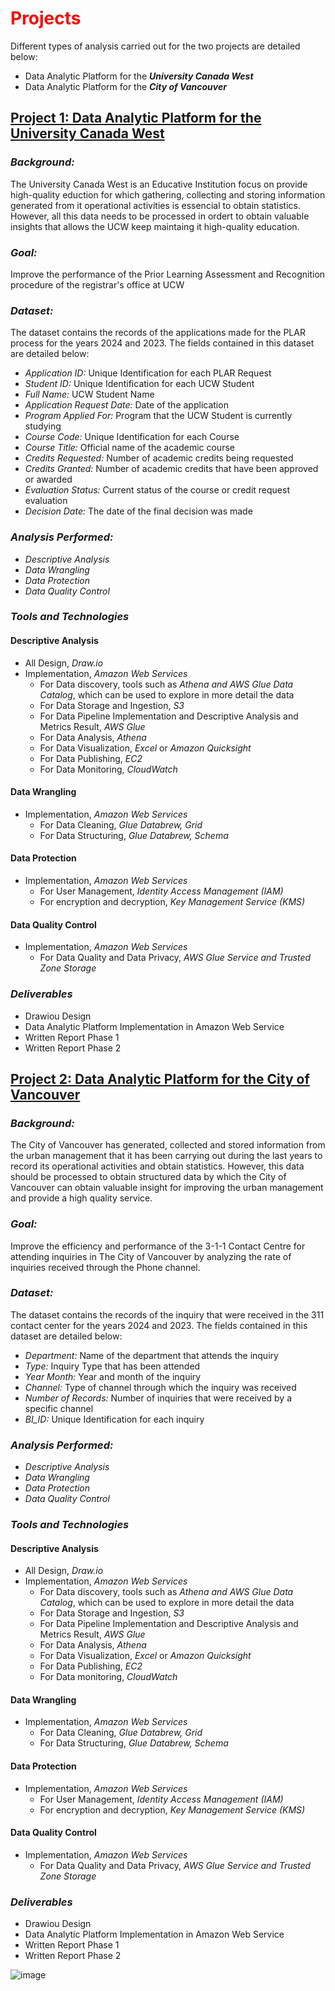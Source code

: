# <font color="red">Projects</font>

Different types of analysis carried out for the two projects are detailed below:
- Data Analytic Platform for the ***University Canada West***
- Data Analytic Platform for the ***City of Vancouver***
 
## [Project 1: Data Analytic Platform for the University Canada West](University_Canada_West/README.md)

### *Background:*
The University Canada West is an Educative Institution focus on provide high-quality eduction for which gathering, collecting and storing information generated from it operational activities is essencial to obtain statistics. However, all this data needs to be processed in ordert to obtain valuable insights that allows the UCW keep maintaing it high-quality education.

### *Goal:*
Improve the performance of the Prior Learning Assessment and Recognition procedure of the registrar's office at UCW

### *Dataset:*
The dataset contains the records of the applications made for the PLAR process for the years 2024 and 2023. The fields contained in this dataset are detailed below:

- *Application ID:* Unique Identification for each PLAR Request
- *Student ID:* Unique Identification for each UCW Student
- *Full Name:* UCW Student Name
- *Application Request Date:* Date of the application
- *Program Applied For:* Program that the UCW Student is currently studying
- *Course Code:* Unique Identification for each Course
- *Course Title:* Official name of the academic course
- *Credits Requested:* Number of academic credits being requested
- *Credits Granted:* Number of academic credits that have been approved or awarded
- *Evaluation Status:* Current status of the course or credit request evaluation
- *Decision Date:* The date of the final decision was made

### *Analysis Performed:*
- *Descriptive Analysis*
- *Data Wrangling*
- *Data Protection*
- *Data Quality Control*

### *Tools and Technologies*

#### Descriptive Analysis
- All Design, *Draw.io*
- Implementation, *Amazon Web Services*
  - For Data discovery, tools such as *Athena and AWS Glue Data Catalog*, which can be used to explore in more detail the data
  - For Data Storage and Ingestion, *S3*
  - For Data Pipeline Implementation and Descriptive Analysis and Metrics Result, *AWS Glue*
  - For Data Analysis, *Athena*
  - For Data Visualization, *Excel* or *Amazon Quicksight*
  - For Data Publishing, *EC2*
  - For Data Monitoring, *CloudWatch*
 
#### Data Wrangling    
- Implementation, *Amazon Web Services*
  - For Data Cleaning, *Glue Databrew, Grid*
  - For Data Structuring, *Glue Databrew, Schema*

#### Data Protection
- Implementation, *Amazon Web Services*
  - For User Management, *Identity Access Management (IAM)*
  - For encryption and decryption, *Key Management Service (KMS)*

#### Data Quality Control
- Implementation, *Amazon Web Services*
   - For Data Quality and Data Privacy, *AWS Glue Service and Trusted Zone Storage*

### *Deliverables*
- Drawiou Design
- Data Analytic Platform Implementation in Amazon Web Service
- Written Report Phase 1
- Written Report Phase 2  


## [Project 2: Data Analytic Platform for the City of Vancouver](The_City_of_Vancouver/README.md)

### *Background:*
The City of Vancouver has generated, collected and stored information from the urban management that it has been carrying out during the last years to record its operational activities and obtain statistics. However, this data should be processed to obtain structured data by which the City of Vancouver can obtain valuable insight for improving the urban management and provide a high quality service. 

### *Goal:*
Improve the efficiency and performance of the 3-1-1 Contact Centre for attending inquiries in The City of Vancouver by analyzing the rate of inquiries received through the Phone channel.

### *Dataset:*
The dataset contains the records of the inquiry that were received in the 311 contact center for the years 2024 and 2023. The fields contained in this dataset are detailed below:

- *Department:* Name of the department that attends the inquiry
- *Type:* Inquiry Type that has been attended
- *Year Month:* Year and month of the inquiry
- *Channel:* Type of channel through which the inquiry was received
- *Number of Records:* Number of inquiries that were received by a specific channel
- *BI_ID:* Unique Identification for each inquiry

### *Analysis Performed:*
- *Descriptive Analysis*
- *Data Wrangling*
- *Data Protection*
- *Data Quality Control*

### *Tools and Technologies*

#### Descriptive Analysis
- All Design, *Draw.io*
- Implementation, *Amazon Web Services*
  - For Data discovery, tools such as *Athena and AWS Glue Data Catalog*, which can be used to explore in more detail the data
  - For Data Storage and Ingestion, *S3*
  - For Data Pipeline Implementation and Descriptive Analysis and Metrics Result, *AWS Glue*
  - For Data Analysis, *Athena*
  - For Data Visualization, *Excel* or *Amazon Quicksight*
  - For Data Publishing, *EC2*
  - For Data monitoring, *CloudWatch*
 
#### Data Wrangling    
- Implementation, *Amazon Web Services*
  - For Data Cleaning, *Glue Databrew, Grid*
  - For Data Structuring, *Glue Databrew, Schema*

#### Data Protection
- Implementation, *Amazon Web Services*
  - For User Management, *Identity Access Management (IAM)*
  - For encryption and decryption, *Key Management Service (KMS)*

#### Data Quality Control
- Implementation, *Amazon Web Services*
   - For Data Quality and Data Privacy, *AWS Glue Service and Trusted Zone Storage*

### *Deliverables*
- Drawiou Design
- Data Analytic Platform Implementation in Amazon Web Service
- Written Report Phase 1
- Written Report Phase 2  


![image](https://github.com/user-attachments/assets/cfdc58bb-843e-4c9a-aafd-6bcef89830ba)




